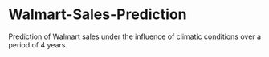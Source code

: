 # Walmart-Sales-Prediction
Prediction of Walmart sales under the influence of climatic conditions over a period of 4 years.
